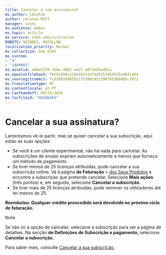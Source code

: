 ```yaml
---
title: Cancelar a sua assinatura?
ms.author: cmcatee
author: cmcatee-MSFT
manager: scotv
ms.audience: Admin
ms.topic: article
ms.service: o365-administration
ROBOTS: NOINDEX, NOFOLLOW
localization_priority: Normal
ms.collection: Adm_O365
ms.custom:
- "4"
- "1400001"
ms.assetid: e0ba53f0-3b0a-4082-a42f-40f2b45ad91a
ms.openlocfilehash: f019c60dca18a5b241bf445252463035e9841d64
ms.sourcegitcommit: fc62091696591175280c02c29876530d485c7871
ms.translationtype: MT
ms.contentlocale: pt-PT
ms.lasthandoff: 09/26/2020
ms.locfileid: "48286465"
---
```

# <a name="canceling-your-subscription"></a>Cancelar a sua assinatura?

Lamentamos vê-lo partir, mas se quiser cancelar a sua subscrição, aqui estão as suas opções:
  
- Se você é um cliente experimental, não há nada para cancelar. As subscrições de ensaio expiram automaticamente a menos que forneça um método de pagamento.
- Se tiver menos de 25 licenças atribuídas, pode cancelar a sua subscrição online. Vá à página **de Faturação** \> [dos Seus Produtos](https://go.microsoft.com/fwlink/p/?linkid=842054) e encontre a subscrição que pretende cancelar. Selecione **Mais ações** (três pontos) e, em seguida, selecione **Cancelar a subscrição**.
- Se tiver mais de 25 licenças atribuídas, pode remover os utilizadores até ter menos de 25.
  
**Reembolso: Qualquer crédito proscedido será devolvido no próximo ciclo de faturação.**

> [!NOTE]
> Se não vir a opção de cancelar, selecione a subscrição para ver a página de detalhes. Na secção **de Definições de Subscrição e pagamento,** selecione **Cancelar a subscrição.**

Para saber mais, consulte [Cancelar a sua subscrição.](https://docs.microsoft.com/microsoft-365/commerce/subscriptions/cancel-your-subscription)